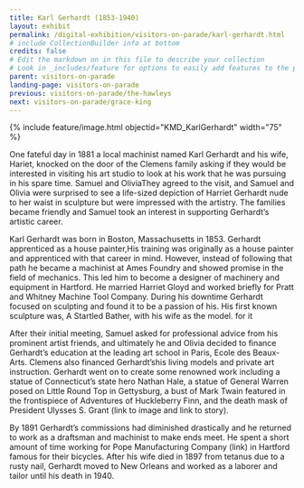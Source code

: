 ```yaml
---
title: Karl Gerhardt (1853-1940)
layout: exhibit
permalink: /digital-exhibition/visitors-on-parade/karl-gerhardt.html
# include CollectionBuilder info at bottom
credits: false
# Edit the markdown on in this file to describe your collection
# Look in _includes/feature for options to easily add features to the page
parent: visitors-on-parade
landing-page: visitors-on-parade
previous: visitors-on-parade/the-hawleys
next: visitors-on-parade/grace-king
---
```


{% include feature/image.html objectid="KMD_KarlGerhardt" width="75" %}

One fateful day in 1881 a local machinist named Karl Gerhardt and his wife, Hariet, knocked on the door of the Clemens family asking if they would be interested in visiting his art studio to look at his work that he was pursuing in his spare time. Samuel and OliviaThey agreed  to the visit, and Samuel and Olivia were surprised to see a life-sized depiction of Harriet Gerhardt nude to her waist in sculpture but were impressed with the artistry. The families became friendly and Samuel took an interest in supporting Gerhardt’s artistic career.

Karl Gerhardt was born in Boston, Massachusetts in 1853. Gerhardt apprenticed as a house painter,His training was originally as a house painter and apprenticed with that career in mind. However, instead of following that path he became a machinist at Ames Foundry and showed promise in the field of mechanics. This led him to become a designer of machinery and equipment in Hartford. He married Harriet Gloyd and worked briefly for Pratt and Whitney Machine Tool Company. During his downtime Gerhardt focused on sculpting and found it to be a passion of his. His first known sculpture was, A Startled Bather, with his wife as the model. for it

After their initial meeting, Samuel asked for professional advice from his prominent artist friends, and ultimately  he and Olivia decided to finance Gerhardt’s education at the leading art school in Paris, Ecole des Beaux-Arts. Clemens also financed Gerhardt’shis living models and private art instruction. Gerhardt went on to create some renowned work including a statue of Connecticut’s state hero Nathan Hale, a statue of General Warren posed on Little Round Top in Gettysburg, a bust of Mark Twain featured in the frontispiece of Adventures of Huckleberry Finn, and the death mask of President Ulysses S. Grant (link to image and link to story). 

By 1891 Gerhardt’s commissions had diminished drastically and he returned to work as a draftsman and machinist to make ends meet. He spent a short amount of time working for Pope Manufacturing Company (link) in Hartford famous for their bicycles. After his wife died in 1897 from tetanus due to a rusty nail, Gerhardt moved to New Orleans and worked as a laborer and tailor until his death in 1940. 
